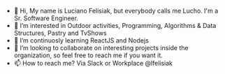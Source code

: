 - 👋 Hi, My name is Luciano Felisiak, but everybody calls me Lucho. I'm a Sr. Software Engineer.
- 👀 I’m interested in Outdoor activities, Programming, Algorithms & Data Structures, Pastry and TvShows
- 🌱 I’m continuosly learning ReactJS and Nodejs
- 💞️ I’m looking to collaborate on interesting projects inside the organization, so feel free to reach me if you want it.
- 📫 How to reach me? Via Slack or Workplace @lfelisiak

<!---
lfelisiak-meli/lfelisiak-meli is a ✨ special ✨ repository because its `README.md` (this file) appears on your GitHub profile.
You can click the Preview link to take a look at your changes.
--->
